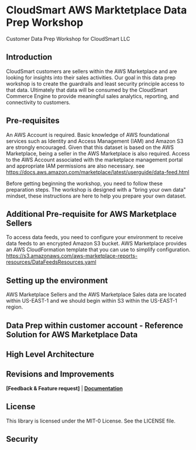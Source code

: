 # CloudSmart AWS Marktetplace Data Prep Workshop
Customer Data Prep Workshop for CloudSmart LLC

## Introduction
CloudSmart customers are sellers within the AWS Marketplace and are looking for insights into their sales activities.  Our goal in this data prep workshop is to create the guardrails and least security principle access to that data.  Ultimately that data will be consumed by the CloudSmart Commerce Engine to provide meaningful sales analytics, reporting, and connectivity to customers.
## Pre-requisites
An AWS Account is required. Basic knowledge of AWS foundational services such as Identity and Access Management (IAM) and Amazon S3 are strongly encouraged.  Given that this dataset is based on the AWS Marketplace, being a seller in the AWS Marketplace is also required. Access to the AWS Account associated with the marketplace management portal and appropriate IAM permissions are also necessary. see https://docs.aws.amazon.com/marketplace/latest/userguide/data-feed.html

Before getting beginning the workshop, you need to follow these preparation steps. The workshop is designed with a "bring your own data" mindset, these instructions are here to help you prepare your own dataset.

## Additional Pre-requisite for AWS Marketplace Sellers
To access data feeds, you need to configure your environment to receive data feeds to an encrypted Amazon S3 bucket. AWS Marketplace provides an AWS CloudFormation template that you can use to simplify configuration. https://s3.amazonaws.com/aws-marketplace-reports-resources/DataFeedsResources.yaml

## Setting up the environment
AWS Marketplace Sellers and the AWS Marketplace Sales data are located within US-EAST-1 and we should begin within S3 within the US-EAST-1 region.


## Data Prep within customer account - Reference Solution for AWS Marketplace Data 
## High Level Architecture  
## Revisions and Improvements
**[Feedback & Feature request]** | **[Documentation](documentation.md)**
## License
This library is licensed under the MIT-0 License. See the LICENSE file.

## Security
